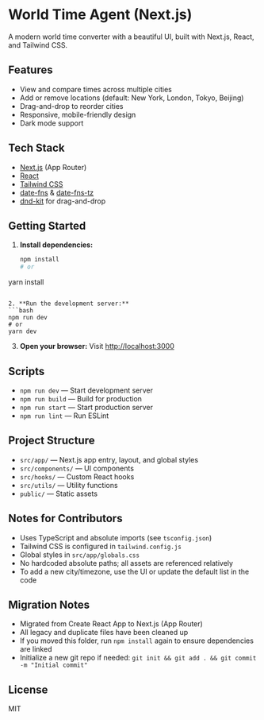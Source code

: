 # World Time Agent (Next.js)

A modern world time converter with a beautiful UI, built with Next.js, React, and Tailwind CSS.

## Features
- View and compare times across multiple cities
- Add or remove locations (default: New York, London, Tokyo, Beijing)
- Drag-and-drop to reorder cities
- Responsive, mobile-friendly design
- Dark mode support

## Tech Stack
- [Next.js](https://nextjs.org/) (App Router)
- [React](https://react.dev/)
- [Tailwind CSS](https://tailwindcss.com/)
- [date-fns](https://date-fns.org/) & [date-fns-tz](https://github.com/marnusw/date-fns-tz)
- [dnd-kit](https://dndkit.com/) for drag-and-drop

## Getting Started

1. **Install dependencies:**
   ```bash
   npm install
   # or
yarn install
   ```

2. **Run the development server:**
   ```bash
   npm run dev
   # or
yarn dev
   ```

3. **Open your browser:**
   Visit [http://localhost:3000](http://localhost:3000)

## Scripts
- `npm run dev` — Start development server
- `npm run build` — Build for production
- `npm run start` — Start production server
- `npm run lint` — Run ESLint

## Project Structure
- `src/app/` — Next.js app entry, layout, and global styles
- `src/components/` — UI components
- `src/hooks/` — Custom React hooks
- `src/utils/` — Utility functions
- `public/` — Static assets

## Notes for Contributors
- Uses TypeScript and absolute imports (see `tsconfig.json`)
- Tailwind CSS is configured in `tailwind.config.js`
- Global styles in `src/app/globals.css`
- No hardcoded absolute paths; all assets are referenced relatively
- To add a new city/timezone, use the UI or update the default list in the code

## Migration Notes
- Migrated from Create React App to Next.js (App Router)
- All legacy and duplicate files have been cleaned up
- If you moved this folder, run `npm install` again to ensure dependencies are linked
- Initialize a new git repo if needed: `git init && git add . && git commit -m "Initial commit"`

## License
MIT
